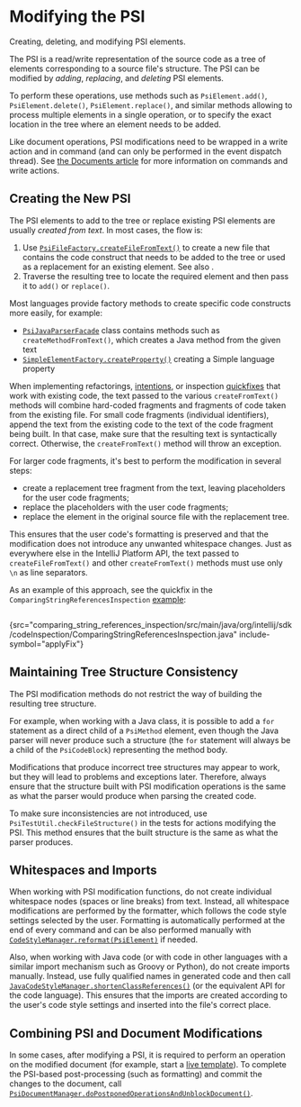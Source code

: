 <!-- Copyright 2000-2025 JetBrains s.r.o. and contributors. Use of this source code is governed by the Apache 2.0 license. -->

# Modifying the PSI

<link-summary>Creating, deleting, and modifying PSI elements.</link-summary>

The PSI is a read/write representation of the source code as a tree of elements corresponding to a source file's structure.
The PSI can be modified by *adding*, *replacing*, and *deleting* PSI elements.

To perform these operations, use methods such as `PsiElement.add()`, `PsiElement.delete()`, `PsiElement.replace()`, and similar methods allowing to process multiple elements in a single operation, or to specify the exact location in the tree where an element needs to be added.

Like document operations, PSI modifications need to be wrapped in a write action and in command (and can only be performed in the event dispatch thread).
See [the Documents article](documents.md#what-are-the-rules-of-working-with-documents) for more information on commands and write actions.

## Creating the New PSI

The PSI elements to add to the tree or replace existing PSI elements are usually *created from text*.
In most cases, the flow is:

1. Use [`PsiFileFactory.createFileFromText()`](%gh-ic%/platform/core-api/src/com/intellij/psi/PsiFileFactory.java) to create a new file that contains the code construct that needs to be added to the tree or used as a replacement for an existing element. See also [](psi_files.md#how-do-i-create-a-psi-file).
2. Traverse the resulting tree to locate the required element and then pass it to `add()` or `replace()`.

Most languages provide factory methods to create specific code constructs more easily, for example:

* [`PsiJavaParserFacade`](%gh-ic%/java/java-psi-api/src/com/intellij/psi/PsiJavaParserFacade.java) class contains methods such as `createMethodFromText()`, which creates a Java method from the given text
* [`SimpleElementFactory.createProperty()`](%gh-sdk-samples-master%/simple_language_plugin/src/main/java/org/intellij/sdk/language/psi/SimpleElementFactory.java) creating a Simple language property

When implementing refactorings, [intentions](code_intentions.md), or inspection [quickfixes](code_inspections_and_intentions.md) that work with existing code, the text passed to the various `createFromText()` methods will combine hard-coded fragments and fragments of code taken from the existing file.
For small code fragments (individual identifiers), append the text from the existing code to the text of the code fragment being built.
In that case, make sure that the resulting text is syntactically correct.
Otherwise, the `createFromText()` method will throw an exception.

For larger code fragments, it's best to perform the modification in several steps:

* create a replacement tree fragment from the text, leaving placeholders for the user code fragments;
* replace the placeholders with the user code fragments;
* replace the element in the original source file with the replacement tree.

This ensures that the user code's formatting is preserved and that the modification does not introduce any unwanted whitespace changes.
Just as everywhere else in the IntelliJ Platform API, the text passed to `createFileFromText()` and other `createFromText()` methods must use only `\n` as line separators.

As an example of this approach, see the quickfix in the `ComparingStringReferencesInspection` [example](code_inspections.md):

```java
```
{src="comparing_string_references_inspection/src/main/java/org/intellij/sdk/codeInspection/ComparingStringReferencesInspection.java" include-symbol="applyFix"}

## Maintaining Tree Structure Consistency

The PSI modification methods do not restrict the way of building the resulting tree structure.

For example, when working with a Java class, it is possible to add a `for` statement as a direct child of a `PsiMethod` element, even though the Java parser will never produce such a structure (the `for` statement will always be a child of the `PsiCodeBlock`) representing the method body.

Modifications that produce incorrect tree structures may appear to work, but they will lead to problems and exceptions later.
Therefore, always ensure that the structure built with PSI modification operations is the same as what the parser would produce when parsing the created code.

To make sure inconsistencies are not introduced, use `PsiTestUtil.checkFileStructure()` in the tests for actions modifying the PSI.
This method ensures that the built structure is the same as what the parser produces.

## Whitespaces and Imports

When working with PSI modification functions, do not create individual whitespace nodes (spaces or line breaks) from text.
Instead, all whitespace modifications are performed by the formatter, which follows the code style settings selected by the user.
Formatting is automatically performed at the end of every command and can be also performed manually with [`CodeStyleManager.reformat(PsiElement)`](%gh-ic%/platform/core-api/src/com/intellij/psi/codeStyle/CodeStyleManager.java) if needed.

Also, when working with Java code (or with code in other languages with a similar import mechanism such as Groovy or Python), do not create imports manually.
Instead, use fully qualified names in generated code and then call [`JavaCodeStyleManager.shortenClassReferences()`](%gh-ic%/java/java-psi-api/src/com/intellij/psi/codeStyle/JavaCodeStyleManager.java) (or the equivalent API for the code language).
This ensures that the imports are created according to the user's code style settings and inserted into the file's correct place.

## Combining PSI and Document Modifications

In some cases, after modifying a PSI, it is required to perform an operation on the modified document (for example, start a [live template](live_templates.md)).
To complete the PSI-based post-processing (such as formatting) and commit the changes to the document, call [`PsiDocumentManager.doPostponedOperationsAndUnblockDocument()`](%gh-ic%/platform/core-api/src/com/intellij/psi/PsiDocumentManager.java).
